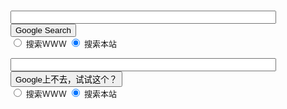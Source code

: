 # 

<!-- SiteSearch Google -->
<!--这里的标单的method 是get-->
<FORM method=GET action="http://www.google.com/search">
<INPUT TYPE=hidden name=ie value=UTF-8>
<INPUT TYPE=hidden name=oe value=UTF-8>
<INPUT TYPE=hidden name="hl" value="zh-CN">
<td>
<INPUT TYPE=text name=q size=50 maxlength=500 value="">
<INPUT TYPE=submit name=btnG VALUE="Google Search">
<font size=-1>
<INPUT TYPE=hidden name=domains value="https://xiahouzuoxin.github.io"><br>
<INPUT TYPE=radio name=sitesearch value=""> 搜索WWW 
<!--下面所放的是搜索你域名的代码，你可以看看cnblogs里面的搜索，他就是这样分的。
比如把YOUR DOMAIN NAME改成www.cnblogs.com就可以了-->
<INPUT TYPE=radio name=sitesearch value="https://xiahouzuoxin.github.io" checked> 搜索本站 <br>
</font>
</td>
</FORM>
<!-- SiteSearch Google -->

<!-- SiteSearch Google -->
<!--这里的标单的method 是get-->
<FORM method=GET action="http://209.116.186.226/search">
<INPUT TYPE=hidden name=ie value=UTF-8>
<INPUT TYPE=hidden name=oe value=UTF-8>
<INPUT TYPE=hidden name="hl" value="zh-CN">
<td>
<INPUT TYPE=text name=q size=50 maxlength=500 value="">
<INPUT TYPE=submit name=btnG VALUE="Google上不去，试试这个？">
<font size=-1>
<INPUT TYPE=hidden name=domains value="https://xiahouzuoxin.github.io"><br>
<INPUT TYPE=radio name=sitesearch value=""> 搜索WWW 
<!--下面所放的是搜索你域名的代码，你可以看看cnblogs里面的搜索，他就是这样分的。
比如把YOUR DOMAIN NAME改成www.cnblogs.com就可以了-->
<INPUT TYPE=radio name=sitesearch value="https://xiahouzuoxin.github.io" checked> 搜索本站 <br>
</font>
</td>
</FORM>
<!-- SiteSearch Google -->	